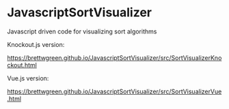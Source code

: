 # JavascriptSortVisualizer
Javascript driven code for visualizing sort algorithms

Knockout.js version:

https://brettwgreen.github.io/JavascriptSortVisualizer/src/SortVisualizerKnockout.html

Vue.js version:

https://brettwgreen.github.io/JavascriptSortVisualizer/src/SortVisualizerVue.html

